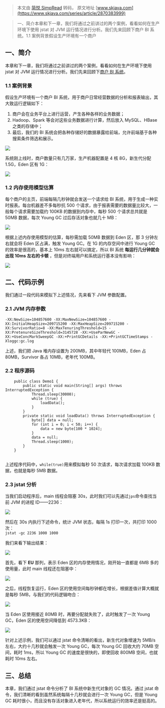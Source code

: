 > 本文由 [简悦 SimpRead](http://ksria.com/simpread/) 转码， 原文地址 [www.skjava.com](https://www.skjava.com/series/article/2870383999)

> 一、简介本章和下一章，我们将通过之前讲过的两个案例，看看如何在生产环境下使用 jstat 对 JVM 运行情况进行分析。我们先来回顾下商户 BI 系统。1.1 案例背景假设生产环境有一个商户

一、简介
----

本章和下一章，我们将通过之前讲过的两个案例，看看如何在生产环境下使用 jstat 对 JVM 运行情况进行分析。我们先来回顾下[商户 BI 系统](https://www.tpvlog.com/article/98)。

### 1.1 案例背景

假设生产环境有一个商户 BI 系统，用于商户日常经营数据的分析和报表输出，其大致运行逻辑如下：

1.  商户会在业务平台上进行运营，产生各种各样的业务数据；
2.  Hadoop、Spark 等会对这些业务数据进行计算，然后放入 MySQL、HBase 之类的存储中；
3.  最后，我们的 BI 系统会把各种存储好的数据暴露给前端，允许前端基于各种搜索条件筛选和展示。

![](http://image.skjava.com/article/series/jvm/202308102132057641.png)

系统刚上线时，商户数量只有几万家，生产机器配置是 4 核 8G，新生代分配 1.5G，Eden 区有 1G：

![](http://image.skjava.com/article/series/jvm/202308102132063912.png)

### 1.2 内存使用模型估算

每个商户的主页，前端每隔几秒钟就会发送一个请求给 BI 系统，用于生成一种实时报表。每台机器差不多每秒抗 500 个请求，由于报表需要的数据量比较大，一般每个请求需要加载约 100KB 的数据到内存中，每秒 500 个请求总共就是 50MB 数据，每次 Young GC 过后存活对象也就几十 MB：

![](http://image.skjava.com/article/series/jvm/202308102132070503.png)

根据上述内存使用模型的估算，每秒需加载 50MB 数据到 Eden 区，那 3 分钟左右就会将 Eden 区占满，触发 Young GC。在 1G 的内存空间中进行 Young GC 的效率是很高的，基本上 10ms 左右就可以搞定，所以 BI 系统 **每运行几分钟就会出现 10ms 左右的卡顿** ，但是对终端用户和系统运行基本没有影响：

![](http://image.skjava.com/article/series/jvm/202308102132078624.png)

二、代码示例
------

我们通过一段代码来模拟下上述情况，先来看下 JVM 参数配置。

### 2.1 JVM 内存参数

`-XX:NewSize=104857600 -XX:MaxNewSize=104857600 -XX:InitialHeapSize=209715200 -XX:MaxHeapSize=209715200 -XX:SurvivorRatio=8 -XX:MaxTenuringThreshold=15 -XX:PretenureSizeThreshold=3145728 -XX:+UseParNewGC -XX:+UseConcMarkSweepGC -XX:+PrintGCDetails -XX:+PrintGCTimeStamps -Xloggc:gc.log`

上述，我们把 Java 堆内存设置为 200MB，其中年轻代 100MB，Eden 占 80MB，Survivor 各占 10MB，老年代 100MB。

### 2.2 程序源码

```
    public class Demo1 {
        public static void main(String[] args) throws InterruptedException {
            Thread.sleep(30000);     
            while (true) {
                loadData();
            }
        }
        private static void loadData() throws InterruptedException {
            byte[] data = null;
            for (int i = 0; i < 50; i++) {
                data = new byte[100 * 1024];    
            }
            data = null;
            Thread.sleep(1000);         
        }
    }


```

上述程序代码中，`while(true)`用来模拟每秒 50 次请求，每次请求加载 100KB 数据，也就是每秒 5MB 数据。

### 2.3 jstat 分析

当我们启动程序后，main 线程会阻塞 30s，此时我们可以先通过`jps`命令查找当前 JVM 的进程 ID——2236：

![](http://image.skjava.com/article/series/jvm/202308102132084915.png)

然后在 30s 内执行下述命令，统计 JVM 状态，每隔 1s 打印一次，共打印 1000 次：  
`jstat -gc 2236 1000 1000`

我们来看下输出结果：

![](http://image.skjava.com/article/series/jvm/202308102132089426.png)

首先，看下 **EU** 那列，表示 Eden 区的内存使用情况，刚开始一直都是 6MB 多的使用量，此时 main 线程还在阻塞中：

![](http://image.skjava.com/article/series/jvm/202308102132098737.png)

之后，线程恢复运行，Eden 区的使用空间每秒钟都在增长，根据差值计算大概就是每秒 5MB，与我们的代码逻辑吻合：

![](http://image.skjava.com/article/series/jvm/202308102132105918.png)

当 Eden 区使用接近 80MB 时，再要分配就失败了，此时触发了一次 Young GC，Eden 区的使用空间降低到 4573.3KB：

![](http://image.skjava.com/article/series/jvm/202308102132114969.png)

针对上述示例，我们可以通过 jstat 命令清晰的看出，新生代对象增速为 5MB/s 左右，大约十几秒就会触发一次 Young GC，每次 Young GC 回收大约 70MB 空间，耗时 1ms，所以 Young GC 的速度是很快的，即使回收 800MB 空间，也就耗时 10ms 左右。

三、总结
----

本章，我们通过 jstat 命令分析了 BI 系统中新生代对象的 GC 情况。通过 jstat 命令，我们清晰的看到虽然系统每隔十几秒就会进行一次 Young GC，但是 Young GC 耗时很小，而且没有存活对象进入老年代，所以系统运行的效率还是挺高的。